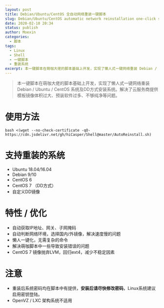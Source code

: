 ```yaml
---
layout: post
title: Debian/Ubuntu/CentOS 全自动网络重装一键脚本
slug: Debian/Ubuntu/CentOS automatic network reinstallation one-click script
date: 2020-02-10 20:34
status: publish
author: Moexin
categories: 
  - 脚本
tags:
  - Linux
  - Shell
  - 一键脚本
  - 重装系统
excerpt: 本一键脚本在萌咖大佬的脚本基础上开发，实现了懒人式一键网络重装 Debian / Ubuntu / CentOS 系统及DD方式安装系统。解决了云服务商提供模板镜像体积过大、预装软件过多、不够纯净等问题。
---
```


>本一键脚本在萌咖大佬的脚本基础上开发，实现了懒人式一键网络重装 Debian / Ubuntu / CentOS 系统及DD方式安装系统。解决了云服务商提供模板镜像体积过大、预装软件过多、不够纯净等问题。

# 使用方法

```
bash <(wget --no-check-certificate -qO- https://cdn.jsdelivr.net/gh/hiCasper/Shell@master/AutoReinstall.sh)
```

# 支持重装的系统

*   Ubuntu 18.04/16.04
*   Debian 9/10
*   CentOS 6
*   CentOS 7 （DD方式）
*   自定义DD镜像

# 特性 / 优化

*   自动获取IP地址、网关、子网掩码
*   自动判断网络环境，选择国内/外镜像，解决速度慢的问题
*   懒人一键化，无需复杂的命令
*   解决萌咖脚本中一些导致安装错误的问题
*   CentOS 7 镜像抛弃LVM，回归ext4，减少不稳定因素

# 注意

*   重装后系统密码均在脚本中有提供，**安装后请尽快修改密码**，Linux系统建议启用密钥登陆。
*   OpenVZ / LXC 架构系统不适用